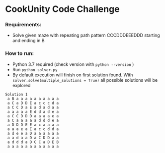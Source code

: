 # CookUnity Code Challenge

### Requirements:

- Solve given maze with repeating path pattern CCCDDDEEEDDD starting and ending in B

### How to run:

- Python 3.7 required (check version with `python --version` )
- Run `python solver.py`
- By default execution will finish on first solution found. With `solver.solve(multiple_solutions = True)` all possible solutions will be explored 


```
Solution 1
 a B a a a a a a a a a a
 a C a D D E a c c c d a
 a C C D a E a d a d a a
 a a a a a E d d a d e a
 a C C D D D a a a a e a
 a C a a a a a d d d e a
 a D D D E E a c a a a a
 a a a e a E a c c d d a
 a d e e a D a a a a a a
 a a d a a D a C D D a a
 a d d d a D C C a D E B
 a a a a a a a a a a a a
```